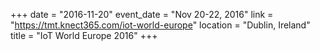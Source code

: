 +++
date = "2016-11-20"
event_date = "Nov 20-22, 2016"
link = "https://tmt.knect365.com/iot-world-europe"
location = "Dublin, Ireland"
title = "IoT World Europe 2016"
+++
